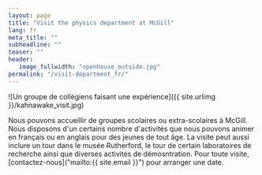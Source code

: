 ```yaml
---
layout: page
title: "Visit the physics department at McGill"
lang: fr
meta_title: ""
subheadline: ""
teaser: ""
header:
   image_fullwidth: "openhouse_outside.jpg"
permalink: "/visit-department_fr/"
---
```

![Un groupe de collégiens faisant une expérience]({{ site.urlimg }}/kahnawake_visit.jpg)


Nous pouvons accueillir de groupes scolaires ou extra-scolaires à McGill. Nous disposons d'un certains nombre d'activités que nous pouvons animer en français ou en anglais pour des jeunes de tout âge. La visite peut aussi inclure un tour dans le musée Rutherford, le tour de certain laboratoires de recherche ainsi que diverses activités de démosntration. 
Pour toute visite, [contactez-nous]("mailto:{{ site.email }}") pour arranger une date.
